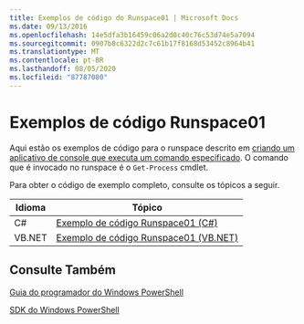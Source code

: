 ```yaml
---
title: Exemplos de código do Runspace01 | Microsoft Docs
ms.date: 09/13/2016
ms.openlocfilehash: 14e5dfa3b16459c06a2d0c40c76c53d74e5a7094
ms.sourcegitcommit: 0907b8c6322d2c7c61b17f8168d53452c8964b41
ms.translationtype: MT
ms.contentlocale: pt-BR
ms.lasthandoff: 08/05/2020
ms.locfileid: "87787080"
---
```

# <a name="runspace01-code-samples"></a>Exemplos de código Runspace01

Aqui estão os exemplos de código para o runspace descrito em [criando um aplicativo de console que executa um comando especificado](/dotnet/csharp/programming-guide/inside-a-program/hello-world-your-first-program). O comando que é invocado no runspace é o `Get-Process` cmdlet.

Para obter o código de exemplo completo, consulte os tópicos a seguir.

|Idioma|Tópico|
|--------------|-----------|
|C#|[Exemplo de código Runspace01 (C#)](./runspace01-csharp-code-sample.md)|
|VB.NET|[Exemplo de código Runspace01 (VB.NET)](./runspace01-vb-net-code-sample.md)|

## <a name="see-also"></a>Consulte Também

[Guia do programador do Windows PowerShell](./windows-powershell-programmer-s-guide.md)

[SDK do Windows PowerShell](../windows-powershell-reference.md)
